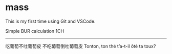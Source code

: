 # mass

This is my first time using Git and VSCode.

Simple BUR calculation
1CH

-----------------------------------------------------------
吃葡萄不吐葡萄皮 不吃葡萄倒吐葡萄皮
Tonton, ton thé t’a-t-il ôté ta toux?

